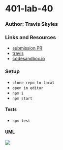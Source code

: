 # 401-lab-40

### Author: Travis Skyles

### Links and Resources

- [submission PR](http://xyz.com)
- [travis](http://xyz.com)
  <!-- * [front-end](http://xyz.com) (when applicable) -->
- [codesandbox.io](https://codesandbox.io/s/resty-41us7)

### Setup

- `clone repo to local`
- `open in editor`
- `npm i`
- `npm start`

#### Tests

- `npm test`

#### UML

![](./assets/RESTy.png)